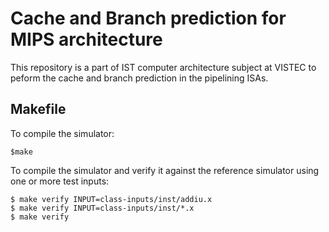 # Cache and Branch prediction for MIPS architecture

This repository is a part of IST computer architecture subject at VISTEC to peform the cache and branch prediction in the pipelining ISAs.

## Makefile
To compile the simulator:
```
$make
```
To compile the simulator and verify it against the reference simulator using one or more test
inputs:
```
$ make verify INPUT=class-inputs/inst/addiu.x
$ make verify INPUT=class-inputs/inst/*.x
$ make verify
```
